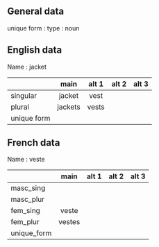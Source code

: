 ## General data

unique form :
type : noun

## English data

Name : jacket

|             |  main   | alt 1 | alt 2 | alt 3 |
| :---------- | :-----: | :---: | :---: | ----- |
| singular    | jacket  | vest  |       |       |
| plural      | jackets | vests |       |       |
| unique form |         |       |       |       |

## French data

Name : veste

|             |  main  | alt 1 | alt 2 | alt 3 |
| :---------- | :----: | :---: | :---: | :---: |
| masc_sing   |        |       |       |       |
| masc_plur   |        |       |       |       |
| fem_sing    | veste  |       |       |       |
| fem_plur    | vestes |       |       |       |
| unique_form |        |       |       |       |


